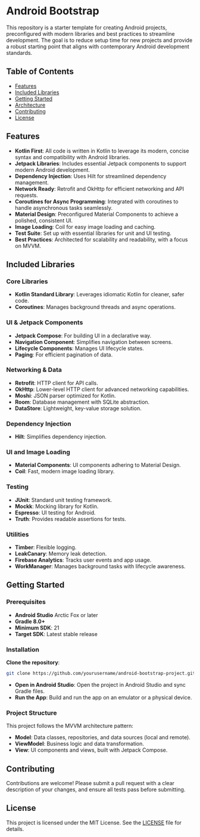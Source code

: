 # Android Bootstrap
This repository is a starter template for creating Android projects, preconfigured with modern libraries and best practices to streamline development. The goal is to reduce setup time for new projects and provide a robust starting point that aligns with contemporary Android development standards.
## Table of Contents
- [Features](#features)
- [Included Libraries](#included-libraries)
- [Getting Started](#getting-started)
- [Architecture](#architecture)
- [Contributing](#contributing)
- [License](#license)
## Features
- **Kotlin First**: All code is written in Kotlin to leverage its modern, concise syntax and compatibility with Android libraries.
- **Jetpack Libraries**: Includes essential Jetpack components to support modern Android development.
- **Dependency Injection**: Uses Hilt for streamlined dependency management.
- **Network Ready**: Retrofit and OkHttp for efficient networking and API requests.
- **Coroutines for Async Programming**: Integrated with coroutines to handle asynchronous tasks seamlessly.
- **Material Design**: Preconfigured Material Components to achieve a polished, consistent UI.
- **Image Loading**: Coil for easy image loading and caching.
- **Test Suite**: Set up with essential libraries for unit and UI testing.
- **Best Practices**: Architected for scalability and readability, with a focus on MVVM.
## Included Libraries
### Core Libraries
- **Kotlin Standard Library**: Leverages idiomatic Kotlin for cleaner, safer code.
- **Coroutines**: Manages background threads and async operations.
### UI & Jetpack Components
- **Jetpack Compose**: For building UI in a declarative way.
- **Navigation Component**: Simplifies navigation between screens.
- **Lifecycle Components**: Manages UI lifecycle states.
- **Paging**: For efficient pagination of data.
### Networking & Data
- **Retrofit**: HTTP client for API calls.
- **OkHttp**: Lower-level HTTP client for advanced networking capabilities.
- **Moshi**: JSON parser optimized for Kotlin.
- **Room**: Database management with SQLite abstraction.
- **DataStore**: Lightweight, key-value storage solution.
### Dependency Injection
- **Hilt**: Simplifies dependency injection.
### UI and Image Loading
- **Material Components**: UI components adhering to Material Design.
- **Coil**: Fast, modern image loading library.
### Testing
- **JUnit**: Standard unit testing framework.
- **Mockk**: Mocking library for Kotlin.
- **Espresso**: UI testing for Android.
- **Truth**: Provides readable assertions for tests.
### Utilities
- **Timber**: Flexible logging.
- **LeakCanary**: Memory leak detection.
- **Firebase Analytics**: Tracks user events and app usage.
- **WorkManager**: Manages background tasks with lifecycle awareness.
## Getting Started
### Prerequisites
- **Android Studio** Arctic Fox or later
- **Gradle 8.0+**
- **Minimum SDK**: 21
- **Target SDK**: Latest stable release
### Installation
**Clone the repository**:
   ```bash
   git clone https://github.com/yourusername/android-bootstrap-project.git
   ```
- **Open in Android Studio**: Open the project in Android Studio and sync Gradle files.
- **Run the App**: Build and run the app on an emulator or a physical device.
### Project Structure
This project follows the MVVM architecture pattern:
- **Model**: Data classes, repositories, and data sources (local and remote).
- **ViewModel**: Business logic and data transformation.
- **View**: UI components and views, built with Jetpack Compose.
## Contributing
Contributions are welcome! Please submit a pull request with a clear description of your changes, and ensure all tests pass before submitting.
## License
This project is licensed under the MIT License. See the [LICENSE](LICENSE) file for details.
